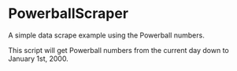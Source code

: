 # PowerballScraper
A simple data scrape example using the Powerball numbers.

This script will get Powerball numbers from the current day down to January 1st, 2000.